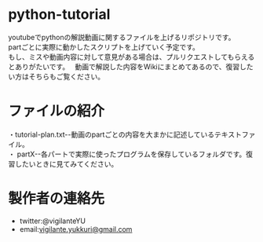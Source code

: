 # python-tutorial 
youtubeでpythonの解説動画に関するファイルを上げるリポジトリです。  
partごとに実際に動かしたスクリプトを上げていく予定です。  
もし、ミスや動画内容に対して意見がある場合は、プルリクエストしてもらえるとありがたいです。  
動画で解説した内容をWikiにまとめてあるので、復習したい方はそちらもご覧ください。  

# ファイルの紹介
・tutorial-plan.txt--動画のpartごとの内容を大まかに記述しているテキストファイル。  
・ partX--各パートで実際に使ったプログラムを保存しているフォルダです。復習したいときに見てみてください。  
  
# 製作者の連絡先
* twitter:@vigilanteYU
* email:vigilante.yukkuri@gmail.com
